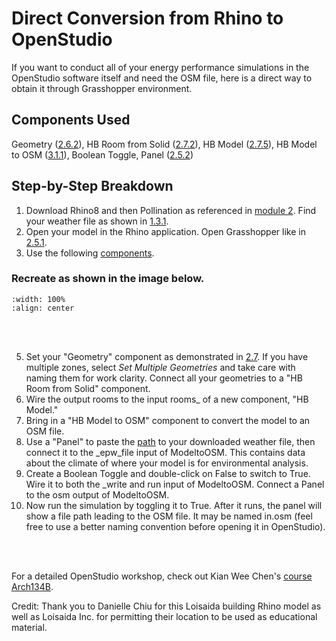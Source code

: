 # Direct Conversion from Rhino to OpenStudio
If you want to conduct all of your energy performance simulations in the OpenStudio software itself and need the OSM file, here is a direct way to obtain it through Grasshopper environment.

## Components Used
Geometry ([2.6.2](https://cooperunion.github.io/buildingenergymodeling_workshops/docs/02_2_shoebox_p2.html#create-a-geometry-component)), HB Room from Solid ([2.7.2](https://cooperunion.github.io/buildingenergymodeling_workshops/docs/02_2_shoebox_p2.html#create-rooms-solid-component)), HB Model ([2.7.5](https://cooperunion.github.io/buildingenergymodeling_workshops/docs/02_2_shoebox_p2.html#create-model)), HB Model to OSM ([3.1.1](https://cooperunion.github.io/buildingenergymodeling_workshops/docs/03_1_simulation_p1.html#model-to-osm-component)), Boolean Toggle, Panel ([2.5.2](https://cooperunion.github.io/buildingenergymodeling_workshops/docs/02_1_shoebox_p1.html#place-your-first-component))

## Step-by-Step Breakdown
1. Download Rhino8 and then Pollination as referenced in [module 2](https://cooperunion.github.io/buildingenergymodeling_workshops/docs/02_shoebox.html). Find your weather file as shown in [1.3.1](https://cooperunion.github.io/buildingenergymodeling_workshops/docs/01_1_climate_p1.html#get-weather-file).
2. Open your model in the Rhino application. Open Grasshopper like in [2.5.1](https://cooperunion.github.io/buildingenergymodeling_workshops/docs/02_1_shoebox_p1.html#open-grasshopper-from-rhino-by-clicking-the-circled-green-icon).
3. Use the following [components](https://cooperunion.github.io/buildingenergymodeling_workshops/docs/08_open_studio.html#components-used).

### Recreate as shown in the image below.
```{image} ../_static/start/conversion2osm.png
:width: 100%
:align: center
```
<br/><br/>

5. Set your "Geometry" component as demonstrated in [2.7](https://cooperunion.github.io/buildingenergymodeling_workshops/docs/02_2_shoebox_p2.html#set-one-geometry). If you have multiple zones, select _Set Multiple Geometries_ and take care with naming them for work clarity. Connect all your geometries to a "HB Room from Solid" component. 
6. Wire the output rooms to the input rooms_ of a new component, "HB Model."
7. Bring in a "HB Model to OSM" component to convert the model to an OSM file. 
8. Use a "Panel" to paste the [path](https://cooperunion.github.io/buildingenergymodeling_workshops/docs/02_2_shoebox_p2.html#set-one-geometry) to your downloaded weather file, then connect it to the _epw_file input of ModeltoOSM. This contains data about the climate of where your model is for environmental analysis.
9. Create a Boolean Toggle and double-click on False to switch to True. Wire it to both the _write and run input of ModeltoOSM. Connect a Panel to the osm output of ModeltoOSM.
10. Now run the simulation by toggling it to True. After it runs, the panel will show a file path leading to the OSM file. It may be named in.osm (feel free to use a better naming convention before opening it in OpenStudio).
    
<br/><br/>

For a detailed OpenStudio workshop, check out Kian Wee Chen's [course Arch134B](https://chenkianwee.github.io/arch134b_workshops/docs/intro.html).

Credit: Thank you to Danielle Chiu for this Loisaida building Rhino model as well as Loisaida Inc. for permitting their location to be used as educational material. 
   
